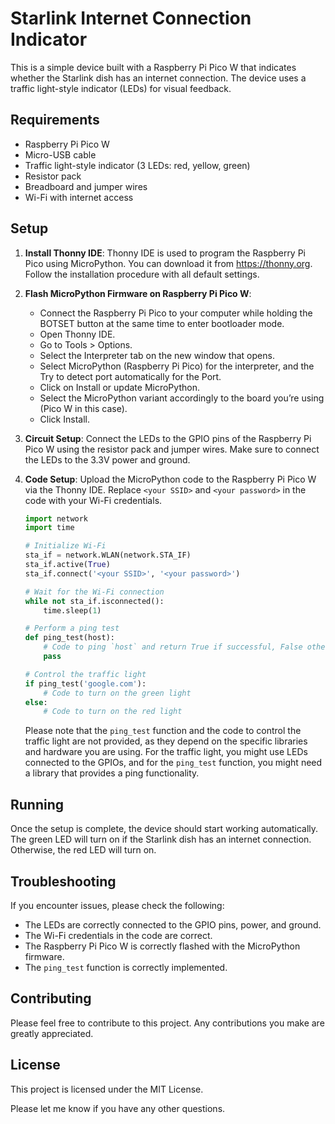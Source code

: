 # Starlink Internet Connection Indicator

This is a simple device built with a Raspberry Pi Pico W that indicates whether the Starlink dish has an internet connection. The device uses a traffic light-style indicator (LEDs) for visual feedback.

## Requirements

- Raspberry Pi Pico W
- Micro-USB cable
- Traffic light-style indicator (3 LEDs: red, yellow, green)
- Resistor pack
- Breadboard and jumper wires
- Wi-Fi with internet access

## Setup

1. **Install Thonny IDE**: Thonny IDE is used to program the Raspberry Pi Pico using MicroPython. You can download it from https://thonny.org. Follow the installation procedure with all default settings.

2. **Flash MicroPython Firmware on Raspberry Pi Pico W**:

   - Connect the Raspberry Pi Pico to your computer while holding the BOTSET button at the same time to enter bootloader mode.
   - Open Thonny IDE.
   - Go to Tools > Options.
   - Select the Interpreter tab on the new window that opens.
   - Select MicroPython (Raspberry Pi Pico) for the interpreter, and the Try to detect port automatically for the Port.
   - Click on Install or update MicroPython.
   - Select the MicroPython variant accordingly to the board you’re using (Pico W in this case).
   - Click Install.

3. **Circuit Setup**: Connect the LEDs to the GPIO pins of the Raspberry Pi Pico W using the resistor pack and jumper wires. Make sure to connect the LEDs to the 3.3V power and ground.

4. **Code Setup**: Upload the MicroPython code to the Raspberry Pi Pico W via the Thonny IDE. Replace `<your SSID>` and `<your password>` in the code with your Wi-Fi credentials.

   ```python
   import network
   import time

   # Initialize Wi-Fi
   sta_if = network.WLAN(network.STA_IF)
   sta_if.active(True)
   sta_if.connect('<your SSID>', '<your password>')

   # Wait for the Wi-Fi connection
   while not sta_if.isconnected():
       time.sleep(1)

   # Perform a ping test
   def ping_test(host):
       # Code to ping `host` and return True if successful, False otherwise
       pass

   # Control the traffic light
   if ping_test('google.com'):
       # Code to turn on the green light
   else:
       # Code to turn on the red light
   ```

   Please note that the `ping_test` function and the code to control the traffic light are not provided, as they depend on the specific libraries and hardware you are using. For the traffic light, you might use LEDs connected to the GPIOs, and for the `ping_test` function, you might need a library that provides a ping functionality.

## Running

Once the setup is complete, the device should start working automatically. The green LED will turn on if the Starlink dish has an internet connection. Otherwise, the red LED will turn on.

## Troubleshooting

If you encounter issues, please check the following:

- The LEDs are correctly connected to the GPIO pins, power, and ground.
- The Wi-Fi credentials in the code are correct.
- The Raspberry Pi Pico W is correctly flashed with the MicroPython firmware.
- The `ping_test` function is correctly implemented.

## Contributing

Please feel free to contribute to this project. Any contributions you make are greatly appreciated.

## License

This project is licensed under the MIT License.

Please let me know if you have any other questions.